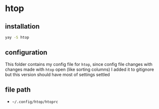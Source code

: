# htop

## installation

```bash
yay -S htop
```

## configuration

This folder contains my config file for `htop`, since config file changes with
changes made with `htop` open (like sorting columns) I added it to gitignore but
this version should have most of settings settled

## file path

- `~/.config/htop/htoprc`
